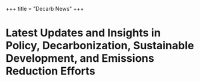+++
title = "Decarb News"
+++

# Latest Updates and Insights in Policy, Decarbonization, Sustainable Development, and Emissions Reduction Efforts